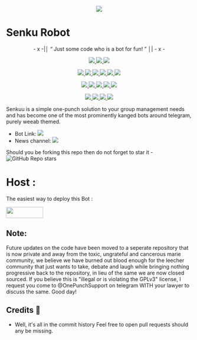 <p align="center">
  <img src="https://images8.alphacoders.com/104/thumb-1920-1046436.jpg">
</p>

# Senku Robot

<p align="center">
- x -|│  “	Just some code who is a bot for fun! ”  │| - x -
</p>

<p align="center">
<a href="https://app.codacy.com/gh/ftsasaki/SenkuRobot?utm_source=github.com&utm_medium=referral&utm_content=ftsasaki/SenkuRobot&utm_campaign=Badge_Grade_Settings" alt="Codacy Badge">
<img src="https://api.codacy.com/project/badge/Grade/6141417ceaf84545bab6bd671503df51" /> </a>
<a href="https://github.com/FtSasaki/SenkuRobot" alt="Libraries.io dependency status for GitHub repo"> <img src="https://img.shields.io/librariesio/github/ftsasaki/SenkuRobot" /> </a>
<a href="http://hits.dwyl.com/ftsasaki/SenkuRobot" alt="HitCount"> <img src="http://hits.dwyl.com/ftsasaki/SenkuRobot.svg" /> </a>
</p>
<p align="center">
<a href="https://github.com/FtSasaki/SenkuRobot" alt="GitHub closed issues"> <img src="https://img.shields.io/github/issues-closed-raw/ftsasaki/SenkuRobot?style=flat&logo=github&color=success" /> </a>
<a href="https://github.com/FtSasaki/SenkuRobot" alt="GitHub commit activity"> <img src="https://img.shields.io/github/commit-activity/m/ftsasaki/SenkuRobot" /> </a>
<a href="https://github.com/FtSasaki/SenkuRobot/graphs/contributors" alt="GitHub contributors"> <img src="https://img.shields.io/github/contributors/ftsasaki/SenkuRobot?style=flat&logo=github" /> </a>
<a href="https://github.com/FtSasaki/SenkuRobot/network/members" alt="GitHub forks"> <img src="https://img.shields.io/github/forks/ftsasaki/SenkuRobot?label=Forks&logo=github" /> </a>
<a href="https://github.com/FtSasaki/SenkuRobot" alt="GitHub closed pull requests"> <img src="https://img.shields.io/github/issues-pr-closed-raw/ftsasaki/SenkuRobot?color=success" /> </a>
<a href="https://github.com/FtSasaki/SenkuRobot" alt="GitHub issues"> <img src="https://img.shields.io/github/issues-raw/ftsasaki/SenkuRobot?style=flat&logo=github&color=yellow" /> </a>
</p>
<p align="center">
<a href="https://github.com/FtSasaki/SenkuRobot" alt="GitHub release (latest by date including pre-releases)"> <img src="https://img.shields.io/github/v/release/ftsasaki/SenkuRobot?include_prereleases?style=flat&logo=github" /> </a>
<a href="https://www.python.org/" alt="made-with-python"> <img src="https://img.shields.io/badge/Made%20with-Python-1f425f.svg?style=flat&logo=python&color=blue" /> </a>
<a href="https://github.com/FtSasaki/SenkuRobot" alt="Docker!"> <img src="https://aleen42.github.io/badges/src/docker.svg" /> </a>
<a href="https://github.com/FtSasaki/SenkuRobot" alt="GitHub repo size"> <img src="https://img.shields.io/github/repo-size/ftsasaki/SenkuRobot" /> </a>
<a href="https://github.com/FtSasaki/SenkuRobot/blob/master/LICENSE" alt="GPLv3 license"> <img src="https://img.shields.io/badge/License-GPLv3-blue.svg" /> </a>
</p>
<p align="center">
<a href="https://ko-fi.com/sawada" alt="Donate!"> <img src="https://aleen42.github.io/badges/src/paypal.svg" /> </a>
<a href="https://t.me/SenkuNews" alt="Telegram!"> <img src="https://aleen42.github.io/badges/src/telegram.svg" /> </a>
<a href="https://github.com/FtSasaki/SenkuRobot/graphs/commit-activity" alt="Maintenance"> <img src="https://img.shields.io/badge/Maintained%3F-yes-green.svg" /> </a>
<a href="https://makeapullrequest.com" alt="PRs Welcome"> <img src="https://img.shields.io/badge/PRs-welcome-brightgreen.svg?style=flat-square" /> </a>
</p>



Senkuu is a simple one-punch solution to your group management needs and has become one of the most prominently kanged bots around telegram, purely weeab themed.

* Bot Link:  <a href="https://t.me/SenkuRobot" alt="Senku Robot"> <img src="https://img.shields.io/badge/%F0%9F%A4%96%20-SenkuRobot-blue" /> </a>
* News channel: <a  href="https://t.me/SenkuNews" alt="Senku News"> <img  src="https://img.shields.io/badge/%F0%9F%92%A1-One%20Punch%20Updates-9cf" /> </a>

Should you be forking this repo then do not forget to star it - <img alt="GitHub Repo stars" src="https://img.shields.io/github/stars/ftsasaki/senkurobot?color=white&label=%F0%9F%8C%9F%20star">

# Host :
The easiest way to deploy this Bot :
<p align="left"><a href="https://heroku.com/deploy?template=https://github.com/FtSasaki/SenkuRobot"> <img src="https://img.shields.io/badge/Deploy%20To%20Heroku-black?style=for-the-badge&logo=heroku" width="100" height="30"/></a></p>

## Note:
Future updates on the code have been moved to a seperate repository that is now private and away from the toxic, ungrateful and cancerous marie community, we believe we have burned out blood enough for the leecher community that just wants to take, debate and laugh while bringing nothing progressive back to the repository, in lieu of the same we are now closed sourced. 
If you believe this is "illegal or is violating the GPLv3" license, I request you come to @OnePunchSupport on telegram WITH your lawyer to discuss the same.
Good day! 

## Credits 📍
* Well, it's all in the commit history
Feel free to open pull requests should any be missing.
